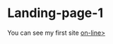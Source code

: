 # Landing-page-1
You can see my first site <a href="https://mariiakrusser.github.io/Landing-page-1/">on-line></a>
